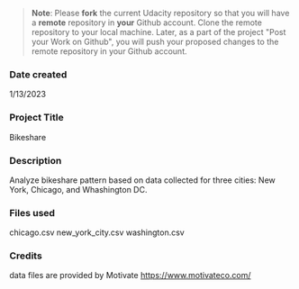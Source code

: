 >**Note**: Please **fork** the current Udacity repository so that you will have a **remote** repository in **your** Github account. Clone the remote repository to your local machine. Later, as a part of the project "Post your Work on Github", you will push your proposed changes to the remote repository in your Github account.

### Date created
1/13/2023

### Project Title
Bikeshare

### Description
Analyze bikeshare pattern based on data collected for three cities: New York, Chicago, and Whashington DC.

### Files used
chicago.csv
new_york_city.csv
washington.csv

### Credits
data files are provided by Motivate https://www.motivateco.com/

